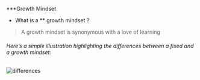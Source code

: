 ***Growth Mindset	
* What is a ** growth mindset  ? 
> A growth mindset is synonymous with a love of learning
###### Here’s a simple illustration highlighting the differences between a fixed and a growth mindset:
![differences](https://i1.wp.com/www.brainpickings.org/wp-content/uploads/2012/04/taschen_informationgraphics10.jpg?w=680&ssl=1)
